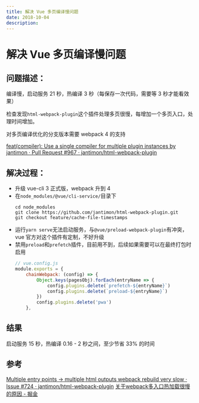 ```yaml
---
title: 解决 Vue 多页编译慢问题
date: 2018-10-04
description: 
---
```

# 解决 Vue 多页编译慢问题

## 问题描述：
编译慢，启动服务 21 秒，热编译 3 秒（每保存一次代码，需要等 3 秒才能看效果）

检查发现`html-webpack-plugin`这个插件处理多页很慢，每增加一个多页入口，处理时间增加。

对多页编译优化的分支版本需要 webpack 4 的支持

[feat(compiler): Use a single compiler for multiple plugin instances by jantimon · Pull Request #967 · jantimon/html-webpack-plugin](https://github.com/jantimon/html-webpack-plugin/pull/967)
## 解决过程：
* 升级 vue-cli 3 正式版，webpack 升到 4
* 在`node_modules/@vue/cli-service/`目录下
    ```
    cd node_modules
    git clone https://github.com/jantimon/html-webpack-plugin.git
    git checkout feature/cache-file-timestamps
    ```
* 运行`yarn serve`无法启动服务，与`@vue/preload-webpack-plugin`有冲突，vue 官方对这个插件有定制，不好升级
* 禁用`preload`和`prefetch`插件，目前用不到，后续如果需要可以在最终打包时启用
    ```js
    // vue.config.js
    module.exports = {
        chainWebpack: (config) => {
            Object.keys(pagesObj).forEach(entryName => {
                config.plugins.delete(`prefetch-${entryName}`)
                config.plugins.delete(`preload-${entryName}`)
            })
            config.plugins.delete('pwa')
        },
    ```

## 结果
启动服务 15 秒，热编译 0.16 - 2 秒之间，至少节省 33% 的时间
## 参考
[Multiple entry points -> multiple html outputs webpack rebuild very slow · Issue #724 · jantimon/html-webpack-plugin](https://github.com/jantimon/html-webpack-plugin/issues/724#issuecomment-419885840) 
[关于webpack多入口热加载很慢的原因 - 掘金](https://juejin.im/post/5af46971f265da0b95272330)
